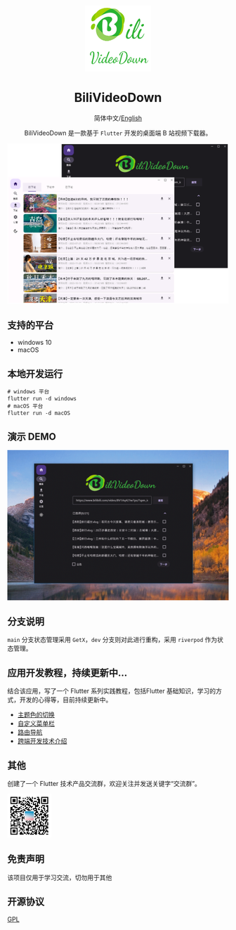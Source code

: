 <div align="center">
    <img src="./docs/app_icon.png" alt="预览" style="width: 150px; height: 150px;"/>

<h1 align="center">BiliVideoDown</h1>

简体中文/[English](./README_EN.md) 

BiliVideoDown 是一款基于 `Flutter` 开发的桌面端 B 站视频下载器。

![主界面](./docs/product.png)

</div>

## 支持的平台

- windows 10
- macOS

## 本地开发运行

```
# windows 平台
flutter run -d windows
# macOS 平台
flutter run -d macOS
```

## 演示 DEMO

![演示 DEMO](./docs/product.gif)

## 分支说明
`main` 分支状态管理采用 `GetX`，`dev` 分支则对此进行重构，采用 `riverpod` 作为状态管理。

## 应用开发教程，持续更新中...
结合该应用，写了一个 Flutter 系列实践教程，包括Flutter 基础知识，学习的方式，开发的心得等，目前持续更新中。
- [主题色的切换](https://mp.weixin.qq.com/s?__biz=MzUzMDg3ODQwMQ==&mid=2247484114&idx=1&sn=c8e592807282cfb482f10af73470287c&chksm=fa4a587ccd3dd16a768ebbdb3e0d07e33f97a0b6e0bae19cc8b95045ff05ead2eaef66530be2#rd)
- [自定义菜单栏](https://mp.weixin.qq.com/s?__biz=MzUzMDg3ODQwMQ==&mid=2247484106&idx=1&sn=b9528bdd4592c1f76bec1ba79beb1ad5&chksm=fa4a5864cd3dd17245c84cef8080d49fc0f2230ac4bae8ee6656c48b458660f7c186242410c4#rd)
- [路由导航](https://mp.weixin.qq.com/s?__biz=MzUzMDg3ODQwMQ==&mid=2247484091&idx=1&sn=00cc5da664c24d291b452b8cfe72c6ef&chksm=fa4a5815cd3dd103e816f9732e4a12cdb70aec8c9032c6a73ec078d723ef5c88d35e462d2baf#rd)
- [跨端开发技术介绍](https://mp.weixin.qq.com/s?__biz=MzUzMDg3ODQwMQ==&mid=2247484090&idx=1&sn=4ab744065f520021c9036f8d23ef001d&chksm=fa4a5814cd3dd1025d97236c555caa770f446d582d1d67ce45fea2c1de4ae2a3bb74b56fead9#rd)

## 其他

创建了一个 Flutter 技术产品交流群，欢迎关注并发送关键字“交流群”。

<img src="./docs/qrCode.jpg" alt="预览" style="width: 100px; height: 100px;"/>

## 免责声明

该项目仅用于学习交流，切勿用于其他

## 开源协议

[GPL](https://opensource.org/license/gpl-3-0)




